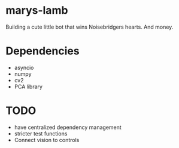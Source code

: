 # marys-lamb
Building a cute little bot that wins Noisebridgers hearts. And money.

# Dependencies
- asyncio
- numpy
- cv2
- PCA library 

# TODO
- have centralized dependency management
- stricter test functions
- Connect vision to controls
